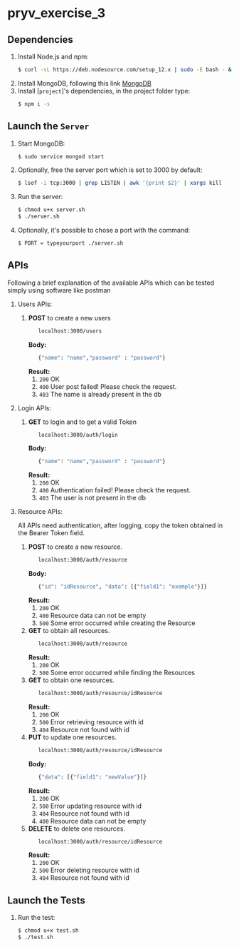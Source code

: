 # pryv_exercise_3
## Dependencies
1. Install Node.js and npm:
    ```bash
    $ curl -sL https://deb.nodesource.com/setup_12.x | sudo -E bash - && sudo apt install -y nodejs
    ```
2. Install MongoDB, following this link [MongoDB](https://docs.mongodb.com/manual/tutorial/install-mongodb-on-ubuntu/#install-mongodb-community-edition-using-deb-packages)    
3. Install [`project`]'s dependencies, in the project folder type:
    ```bash
    $ npm i -s
    ```

## Launch the `Server` 
1. Start MongoDB:
    ```bash
    $ sudo service mongod start    
    ```
2. Optionally, free the  server port which is set to 3000 by default:
    ```bash
    $ lsof -i tcp:3000 | grep LISTEN | awk '{print $2}' | xargs kill
    ```
3. Run the server:
    ```bash
    $ chmod u+x server.sh
    $ ./server.sh
    ```
4. Optionally, it's possible to chose a port with the command:
    ```bash
    $ PORT = typeyourport ./server.sh
    ```
   
## APIs
Following a brief explanation of the available APIs which can be tested simply using software like postman
1. Users APIs:
    1. **POST** to create a new users 
        ```bash
           localhost:3000/users 
        ```
        **Body:**
        ```bash
           {"name": "name","password" : "password"} 
        ```
        **Result:**
        1. `200` OK
        2. `400` User post failed! Please check the request.
        3. `403` The name is already present in the db
2. Login APIs:
    1. **GET** to login and to get a valid Token
        ```bash
           localhost:3000/auth/login 
        ```
        **Body:**
        ```bash
           {"name": "name","password" : "password"} 
        ```
        **Result:**
        1. `200` OK
        2. `400` Authentication failed! Please check the request.
        3. `403` The user is not present in the db
3. Resource APIs:

    All APIs need authentication, after logging, copy the token obtained in the Bearer Token field.
    1. **POST** to create a new resource. 
        ```bash
           localhost:3000/auth/resource 
        ```
         **Body:**
        ```bash
           {"id": "idResource", "data": [{"field1": "exemple"}]}
        ```
        **Result:**
        1. `200` OK
        2. `400` Resource data  can not be empty
        3. `500` Some error occurred while creating the Resource
    2. **GET** to obtain all resources. 
        ```bash
           localhost:3000/auth/resource 
        ```
        **Result:**
        1. `200` OK
        2. `500` Some error occurred while finding the Resources
    3. **GET** to obtain one resources. 
        ```bash
           localhost:3000/auth/resource/idResource
        ```
        **Result:**
        1. `200` OK
        2. `500` Error retrieving resource with id 
        3. `404` Resource not found with id 
    4. **PUT** to update one resources. 
        ```bash
           localhost:3000/auth/resource/idResource
        ```
        **Body:**
        ```bash
           {"data": [{"field1": "newValue"}]}
        ```
        **Result:**
        1. `200` OK
        2. `500` Error updating resource with id 
        3. `404` Resource not found with id 
        4. `400` Resource data can not be empty
    5. **DELETE** to delete one resources. 
        ```bash
           localhost:3000/auth/resource/idResource
        ```
       **Result:**
       1. `200` OK
       2. `500` Error deleting resource with id 
       3. `404` Resource not found with id 
  
## Launch the Tests 
1. Run the test:
    ```bash
    $ chmod u+x test.sh
    $ ./test.sh
    ```


